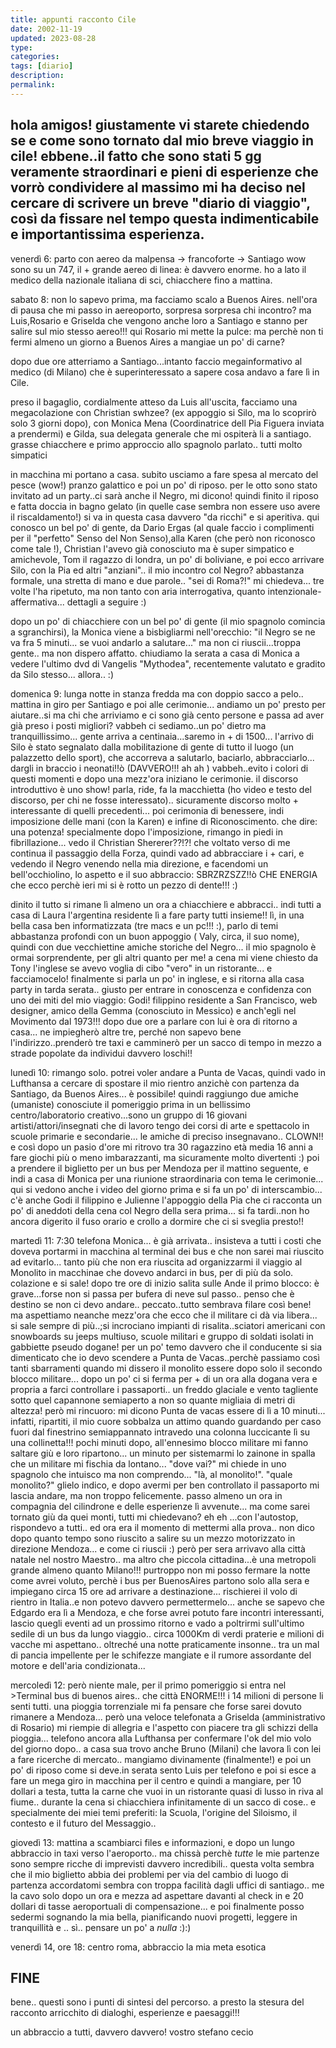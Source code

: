 ```yaml
---
title: appunti racconto Cile
date: 2002-11-19
updated: 2023-08-28
type: 
categories: 
tags: [diario]
description: 
permalink: 
---
```


hola amigos!
giustamente vi starete chiedendo se e come sono tornato dal mio breve viaggio in cile!
ebbene..il fatto che sono stati 5 gg veramente straordinari e pieni di esperienze che vorrò condividere al massimo mi ha deciso nel cercare di scrivere un breve "diario di viaggio", così da fissare nel tempo questa indimenticabile e importantissima esperienza.
---- 

venerdì 6:
parto con aereo da malpensa -\> francoforte -\> Santiago
wow sono su un 747, il + grande aereo di linea: è davvero enorme.
ho a lato il medico della nazionale italiana di sci, chiacchere fino a mattina.

sabato 8:
non lo sapevo prima, ma facciamo scalo a Buenos Aires.
nell'ora di pausa che mi passo in aereoporto, sorpresa sorpresa chi incontro?
ma Luis,Rosario e Griselda che vengono anche loro a Santiago e stanno per salire sul mio stesso aereo!!!
qui Rosario mi mette la pulce: ma perchè non ti fermi almeno un giorno a Buenos Aires a mangiae un po' di carne?

dopo due ore atterriamo a Santiago...intanto faccio megainformativo al medico (di Milano) che è superinteressato a sapere cosa andavo a fare lì in Cile.

preso il bagaglio, cordialmente atteso da Luis all'uscita, facciamo una megacolazione con Christian swhzee? (ex appoggio si Silo, ma lo scoprirò solo 3 giorni dopo), con Monica Mena (Coordinatrice dell Pia Figuera inviata a prendermi) e Gilda, sua delegata generale che mi ospiterà li a santiago.
grasse chiacchere e primo approccio allo spagnolo parlato..
tutti molto simpatici

in macchina mi portano a casa. subito usciamo a fare spesa al mercato del pesce (wow!) pranzo galattico e poi un po' di riposo.
per le otto sono stato invitato ad un party..ci sarà anche il Negro, mi dicono!
quindi finito il riposo e fatta doccia in bagno gelato (in quelle case sembra non essere uso avere il riscaldamento!) si va in questa casa davvero "da ricchi" e si aperitiva.
qui conosco un bel po' di gente, da Dario Ergas (al quale faccio i complimenti per il "perfetto" Senso del Non Senso),alla Karen (che però non riconosco come tale !), Christian l'avevo già conosciuto ma è super simpatico e amichevole, Tom il ragazzo di londra, un po' di boliviane, e poi ecco arrivare Silo, con la Pia ed altri "anziani"..
il mio incontro col Negro?
abbastanza formale, una stretta di mano e due parole.. "sei di Roma?!" mi chiedeva... tre volte l'ha ripetuto, ma non tanto con aria interrogativa, quanto intenzionale-affermativa...
dettagli a seguire :)

dopo un po' di chiacchiere con un bel po' di gente (il mio spagnolo comincia a sgranchirsi), la Monica viene a bisbigliarmi nell'orecchio: "il Negro se ne va fra 5 minuti... se vuoi andarlo a salutare..."
ma non ci riuscii...troppa gente.. ma non dispero affatto.
chiudiamo la serata a casa di Monica a vedere l'ultimo dvd di Vangelis "Mythodea", recentemente valutato e gradito da Silo stesso... allora.. :)

domenica 9:
lunga notte in stanza fredda ma con doppio sacco a pelo..
mattina in giro per Santiago e poi alle cerimonie... andiamo un po' presto per aiutare..si ma chi che arriviamo e ci sono già cento persone e passa ad aver già preso i posti migliori?
vabbeh ci sediamo..un po' dietro ma tranquillissimo...
gente arriva a centinaia...saremo in + di 1500...
l'arrivo di Silo è stato segnalato dalla mobilitazione di gente di tutto il luogo (un palazzetto dello sport), che accorreva a salutarlo, baciarlo, abbracciarlo... dargli in braccio i neonati!!ò (DAVVERO!!! ah ah )
vabbeh..evito i colori di questi momenti e dopo una mezz'ora iniziano le cerimonie.
il discorso introduttivo è uno show! parla, ride, fa la macchietta (ho video e testo del discorso, per chi ne fosse interessato).. sicuramente discorso molto + interessante di quelli precedenti...
poi cerimonia di benessere, indi imposizione delle mani (con la Karen) e infine di Riconoscimento.
che dire: una potenza! specialmente dopo l'imposizione, rimango in piedi in fibrillazione... vedo il Christian Shererer??!?! che voltato verso di me continua il passaggio della Forza, quindi vado ad abbracciare i + cari, e vedendo il Negro venendo nella mia direzione, e facendomi un bell'occhiolino, lo aspetto e il suo abbraccio: SBRZRZSZZ!!ò CHE ENERGIA che ecco perchè ieri mi si è rotto un pezzo di dente!!! :)

dinito il tutto si rimane lì almeno un ora a chiacchiere e abbracci.. indi tutti a casa di Laura l'argentina residente lì a fare party tutti insieme!!
lì, in una bella casa ben informatizzata (tre macs e un pc!!! :), parlo di temi abbastanza profondi con un buon appoggio ( Valy, circa, il suo nome), quindi con due vecchiettine amiche storiche del Negro...
il mio spagnolo è ormai sorprendente, per gli altri quanto per me!
a cena mi viene chiesto da Tony l'inglese se avevo voglia di cibo "vero" in un ristorante... e facciamocelo! finalmente si parla un po' in inglese, e si ritorna alla casa party in tarda serata.. giusto per entrare in conoscenza e confidenza con uno dei miti del mio viaggio: Godi! filippino residente a San Francisco, web designer, amico della Gemma (conosciuto in Messico) e anch'egli nel Movimento dal 1973!!!
dopo due ore a parlare con lui è ora di ritorno a casa... ne impiegherò altre tre, perché non sapevo bene l'indirizzo..prenderò tre taxi e camminerò per un sacco di tempo in mezzo a strade popolate da individui davvero loschi!!

lunedì 10:
rimango solo. potrei voler andare a Punta de Vacas, quindi vado in Lufthansa a cercare di spostare il mio rientro anzichè con partenza da Santiago, da Buenos Aires... è possibile!
quindi raggiungo due amiche (umaniste) conosciute il pomeriggio prima in un bellissimo centro/laboratorio creativo...sono un gruppo di 16 giovani artisti/attori/insegnati che di lavoro tengo dei corsi di arte e spettacolo in scuole primarie e secondarie... le amiche di preciso insegnavano.. CLOWN!!
e così dopo un pasio d'ore mi ritrovo tra 30 ragazzino età media 16 anni a fare giochi più o meno imbarazzanti, ma sicuramente molto divertenti :)
poi a prendere il biglietto per un bus per Mendoza per il mattino seguente, e indi a casa di Monica per una riunione straordinaria con tema le cerimonie... qui si vedono anche i video del giorno prima e si fa un po' di interscambio...
c'è anche Godi il filippino e Julienne l'appoggio della Pia che ci racconta un po' di aneddoti della cena col Negro della sera prima...
si fa tardi..non ho ancora digerito il fuso orario e crollo a dormire che ci si sveglia presto!!

martedì 11:
7:30 telefona Monica... è già arrivata.. insisteva a tutti i costi che doveva portarmi in macchina al terminal dei bus e che non sarei mai riuscito ad evitarlo... tanto più che non era riuscita ad organizzarmi il viaggio al Monolito in macchinae che dovevo andarci in bus, per di più da solo.
colazione e si sale!
dopo tre ore di inizio salita sulle Ande il primo blocco: è grave...forse non si passa per bufera di neve sul passo.. penso che è destino se non ci devo andare.. peccato..tutto sembrava filare così bene!
ma aspettiamo neanche mezz'ora che ecco che il militare ci dà via libera...
si sale sempre di più..;si incrociano impianti di risalita..sciatori americani con snowboards su jeeps multiuso, scuole militari e gruppo di soldati isolati in gabbiette pseudo dogane!
per un po' temo davvero che il conducente si sia dimenticato che io devo scendere a Punta de Vacas..perchè passiamo così tanti sbarramenti quando mi dissero il monolito essere dopo solo il secondo blocco militare... dopo un po' ci si ferma per + di un ora alla dogana vera e propria a farci controllare i passaporti.. un freddo glaciale e vento tagliente sotto quel capannone semiaperto a non so quante migliaia di metri di altezza!
però mi rincuoro: mi dicono Punta de vacas essere di lì a 10 minuti...
infatti, ripartiti, il mio cuore sobbalza un attimo quando guardando per caso fuori dal finestrino semiappannato intravedo una colonna luccicante lì su una collinetta!!!
pochi minuti dopo, all'ennesimo blocco militare mi fanno saltare giù e loro ripartono...
un minuto per sistemarmi lo zainone in spalla che un militare mi fischia da lontano...
"dove vai?" mi chiede in uno spagnolo che intuisco ma non comprendo...
"là, al monolito!". "quale monolito?"
glielo indico, e dopo avermi per ben controllato il passaporto mi lascia andare, ma non troppo felicemente.
passo almeno un ora in compagnia del cilindrone e delle esperienze lì avvenute...
ma come sarei tornato giù da quei monti, tutti mi chiedevano?
eh eh ...con l'autostop, rispondevo a tutti.. ed ora era il momento di mettermi alla prova..
non dico dopo quanto tempo sono riuscito a salire su un mezzo motorizzato in direzione Mendoza... e come ci riuscii :)
però per sera arrivavo alla città natale nel nostro Maestro..
ma altro che piccola cittadina...è una metropoli grande almeno quanto Milano!!!
purtroppo non mi posso fermare la notte come avrei voluto, perchè i bus per BuenosAires partono solo alla sera e impiegano circa 15 ore ad arrivare a destinazione... rischierei il volo di rientro in Italia..e non potevo davvero permettermelo...
anche se sapevo che Edgardo era lì a Mendoza, e che forse avrei potuto fare incontri interessanti, lascio quegli eventi ad un prossimo ritorno e vado a poltrirmi sull'ultimo sedile di un bus da lungo viaggio.. circa 1000Km di verdi praterie e milioni di vacche mi aspettano.. oltreché una notte praticamente insonne.. tra un mal di pancia impellente per le schifezze mangiate e il rumore assordante del motore e dell'aria condizionata...

mercoledì 12:
però niente male, per il primo pomeriggio si entra nel \>Terminal bus di buenos aires..
che città ENORME!!! i 14 milioni di persone li senti tutti.
una pioggia torrenziale mi fa pensare che forse sarei dovuto rimanere a Mendoza... però una veloce telefonata a Griselda (amministrativo di Rosario) mi riempie di allegria e l'aspetto con piacere tra gli schizzi della pioggia...
telefono ancora alla Lufthansa per confermare l'ok del mio volo del giorno dopo..
a casa sua trovo anche Bruno (Milani) che lavora lì con lei a fare ricerche di mercato.. mangiamo divinamente (finalmente!) e poi un po' di riposo come si deve.in serata sento Luis per telefono e poi si esce a fare un mega giro in macchina per il centro e quindi a mangiare, per 10 dollari a testa, tutta la carne che vuoi in un ristorante quasi di lusso in riva al fiume..
durante la cena si chiacchiera infinitamente di un sacco di cose.. e specialmente dei miei temi preferiti: la Scuola, l'origine del Siloismo, il contesto e il futuro del Messaggio..

giovedì 13:
mattina a scambiarci files e informazioni, e dopo un lungo abbraccio in taxi verso l'aeroporto..
ma chissà perchè *tutte* le mie partenze sono sempre ricche di imprevisti davvero incredibili..
questa volta sembra che il mio biglietto abbia dei problemi per via del cambio di luogo di partenza accordatomi sembra con troppa facilità dagli uffici di santiago.. me la cavo solo dopo un ora e mezza ad aspettare davanti al check in e 20 dollari di tasse aeroportuali di compensazione...
e poi finalmente posso sedermi sognando la mia bella, pianificando nuovi progetti, leggere in tranquillità e .. sì.. pensare un po' a *nulla* :):)

venerdì 14, ore 18:
centro roma, abbraccio la mia meta esotica

FINE
---- 
bene.. questi sono i punti di sintesi del percorso.
a presto la stesura del racconto arricchito di dialoghi, esperienze e paesaggi!!!

un abbraccio a tutti, davvero davvero!
vostro stefano cecio